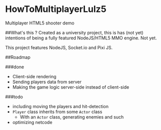 HowToMultiplayerLulz5
=====================

Multiplayer HTML5 shooter demo

##What's this ?
Created as a university project, this is has (not yet) intentions of being a fully featured NodeJS/HTML5 MMO engine. Not yet.

This project features NodeJS, Socket.io and Pixi JS.

##Roadmap

###done
* Client-side rendering
* Sending players data from server
* Making the game logic server-side instead of client-side

###todo
* including moving the players and hit-detection
* `Player` class inherits from some `Actor` class
    * With an `Actor` class, generating enemies and such
* optimizing netcode
